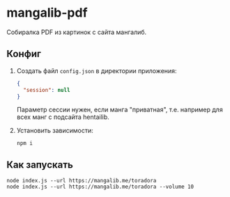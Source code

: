 # mangalib-pdf

Собиралка PDF из картинок с сайта мангалиб.

## Конфиг

1. Создать файл `config.json` в директории приложения:
    ```json
    {
      "session": null
    }
    ```

    Параметр сессии нужен, если манга "приватная", т.е. например для всех манг с подсайта hentailib.

2. Установить зависимости:
    ```
    npm i
    ```

## Как запускать

```
node index.js --url https://mangalib.me/toradora
node index.js --url https://mangalib.me/toradora --volume 10
```
